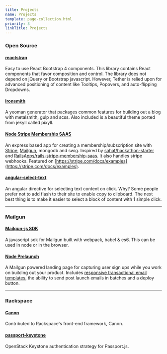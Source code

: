 ```yaml
---
title: Projects
name: Projects
template: page-collection.html
priority: 3
linkTitle: Projects
---
```


### Open Source

#### [reactstrap](https://reactstrap.github.io)

Easy to use React Bootstrap 4 components. This library contains React components that favor composition and control. The library does not depend on jQuery or Bootstrap javascript. However, Tether is relied upon for advanced positioning of content like Tooltips, Popovers, and auto-flipping Dropdowns.

#### [Ironsmith](https://github.com/eddywashere/generator-ironsmith)

A yeoman generator that packages common features for building out a blog with metalsmith, gulp and scss. Also included is a beautiful theme ported from jekyll called pixyll.

#### [Node Stripe Membership SAAS](https://github.com/eddywashere/node-stripe-membership-saas)

An express based app for creating a membership/subscription site with [Stripe](https://stripe.com), [Mailgun](https://mailgun.com/signup), mongodb and swig. Inspired by [sahat/hackathon-starter](https://github.com/sahat/hackathon-starter) and [RailsApps/rails-stripe-membership-saas](https://github.com/RailsApps/rails-stripe-membership-saas). It also handles stripe webhooks. Featured on [https://stripe.com/docs/examples](https://stripe.com/docs/examples).

#### [angular-select-text](https://github.com/eddywashere/angular-select-text)

An angular directive for selecting text content on click. Why? Some people prefer not to add flash to their site to enable copy to clipboard.
The next best thing is to make it easier to select a block of content with 1 simple click.

<hr>

### Mailgun

#### [Mailgun-js SDK](https://github.com/mailgun/mailgun-js)

A javascript sdk for Mailgun built with webpack, babel & es6. This can be used in node or in the browser.

#### [Node Prelaunch](https://github.com/mailgun/node-prelaunch)

A Mailgun powered landing page for capturing user sign ups while you work on building out your product. Includes [responsive transactional email templates](https://github.com/mailgun/transactional-email-templates), the ability to send post launch emails in batches and a deploy button.

<hr>

### Rackspace

#### [Canon](http://rackerlabs.github.io/canon)

Contributed to Rackspace's front-end framework, Canon.

#### [passport-keystone](https://github.com/eddywashere/passport-keystone)

OpenStack Keystone authentication strategy for Passport.js.
